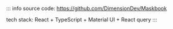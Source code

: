 ::: info
source code: https://github.com/DimensionDev/Maskbook

tech stack: React + TypeScript + Material UI + React query
:::
